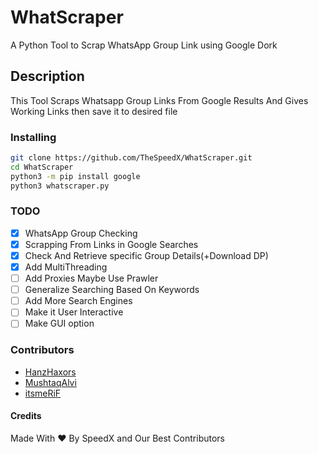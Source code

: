 # WhatScraper

A Python Tool to Scrap WhatsApp Group Link using Google Dork

## Description

This Tool Scraps Whatsapp Group Links From Google Results And Gives Working Links then save it to desired file

### Installing

```bash
git clone https://github.com/TheSpeedX/WhatScraper.git
cd WhatScraper
python3 -m pip install google
python3 whatscraper.py
```

### TODO

- [x] WhatsApp Group Checking  
- [x] Scrapping From Links in Google Searches  
- [x] Check And Retrieve specific Group Details(+Download DP)  
- [x] Add MultiThreading  
- [ ] Add Proxies Maybe Use Prawler  
- [ ] Generalize Searching Based On Keywords  
- [ ] Add More Search Engines  
- [ ] Make it User Interactive  
- [ ] Make GUI option  

### Contributors

- [HanzHaxors](https://github.com/HanzHaxors)
- [MushtaqAlvi](https://github.com/MushtaqAlvi)
- [itsmeRiF](https://github.com/itsmerif)
#### Credits

Made With ❤ By SpeedX and Our Best Contributors
